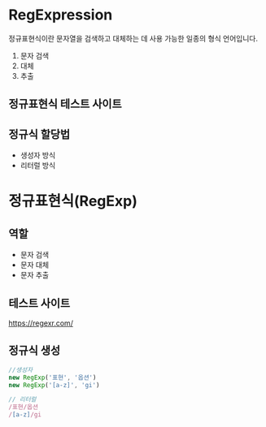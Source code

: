 # RegExpression
정규표현식이란 문자열을 검색하고 대체하는 데 사용 가능한 일종의 형식 언어입니다.
   
   1. 문자 검색
   2. 대체
   3. 추출

## 정규표현식 테스트 사이트

## 정규식 할당법
- 생성자 방식
- 리터럴 방식

# 정규표현식(RegExp)

## 역할
- 문자 검색
- 문자 대체
- 문자 추출

## 테스트 사이트
https://regexr.com/

## 정규식 생성
```js
//생성자
new RegExp('표현', '옵션')
new RegExp('[a-z]', 'gi')

// 리터럴
/표현/옵션
/[a-z]/gi
```